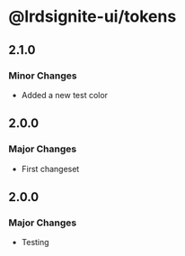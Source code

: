 # @lrdsignite-ui/tokens

## 2.1.0

### Minor Changes

- Added a new test color

## 2.0.0

### Major Changes

- First changeset

## 2.0.0

### Major Changes

- Testing
